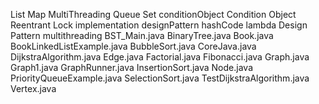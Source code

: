 
List
Map
MultiThreading
Queue
Set
conditionObject
Condition Object Reentrant Lock implementation
designPattern
hashCode
lambda
Design Pattern
multithreading
BST_Main.java
BinaryTree.java
Book.java
BookLinkedListExample.java
BubbleSort.java
CoreJava.java
DijkstraAlgorithm.java
Edge.java
Factorial.java
Fibonacci.java
Graph.java
Graph1.java
GraphRunner.java
InsertionSort.java
Node.java
PriorityQueueExample.java
SelectionSort.java
TestDijkstraAlgorithm.java
Vertex.java
